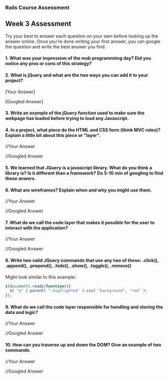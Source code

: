 ### Rails Course Assessment

## Week 3 Assessment

Try your best to answer each question on your own before looking up the answer online. Once you're done writing your first answer, you can google the question and write the best answer you find.


#### 1. What was your impression of the mob programmimg day? Did you notice any pros or cons of this strategy?


#### 2. What is jQuery and what are the two ways you can add it to your project?


[Your Answer]


[Googled Answer]


#### 3. Write an example of the jQuery function used to make sure the webpage has loaded before trying to load any Javascript.


#### 4. In a project, what piece do the HTML and CSS form (think MVC roles)? Explain a little bit about this piece or "layer". 

//Your Answer

//Googled Answer


#### 5. We learned that JQuery is a javascript library. What do you think a library is? Is it different than a framework? Do 5-10 min of googling to find these anwers. 


#### 6. What are wireframes? Explain when and why you might use them.

//Your Answer

//Googled Answer


#### 7. What do we call the code layer that makes it possible for the user to interact with the application? 

//Your Answer

//Googled Answer


#### 8. Write two valid JQuery commands that use any two of these: .click(), .append(), .prepend(), .hide(), .show(), .toggle(), .remove()
Might look similar to this example:

```js
$(document).ready(function(){
  $( "p" ).parent( ".highlighted" ).css( "background", "red" );
});

```

#### 9. What do we call the code layer responsible for handling and storing the data and logic?

//Your Answer

//Googled Answer


#### 10. How can you traverse up and down the DOM? Give an example of two commands.

//Your Answer

//Googled Answer


